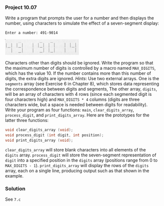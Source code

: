 ### Project 10.07
Write a program that prompts the user for a number and then displays the number, using
characters to simulate the effect of a seven-segment display:
```
Enter a number: 491-9014
```
<img src="./digit_display.png" />  

Characters other than digits should be ignored. Write the program so that the maximum number of digits is controlled by a macro named `MAX_DIGITS`, which has the value 10. If the number contains more than this number of digits, the extra digits are ignored. *Hints*: Use two external arrays. One is the `segments` array (see Exercise 6 in Chapter 8), which stores data representing the correspondence between digits and segments, The other array, `digits`, will be an array of characters with 4 rows (since each segmented digit is four characters high) and `MAX_DIGITS * 4` columns (digits are three characters wide, but a space is needed between digits for readability). Write your program as four functions: `main`, `clear_digits_array`, `process_digit`, and `print_digits_array`. Here are the prototypes for the latter three functions:
```c
void clear_digits_array (void);
void process_digit (int digit, int position);
void print_digits_array (void);
```
`clear_digits_array` will store blank characters into all elements of the `digits` array. `process_digit` will store the seven-segment representation of `digit` into a specified position in the `digits` array (positions range from 0 to `MAX_DIGITS - 1`). `print_digits_array` will display the rows of the `digits` array, each on a single line, producing output such as that shown in the example.

### Solution
See `7.c`
